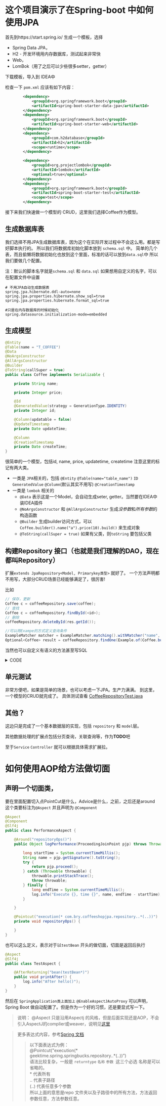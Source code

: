 # 这个项目演示了在Spring-boot 中如何使用JPA

首先到https://start.spring.io/ 生成一个模板，选择 
* Spring Data JPA，
* H2 - 开发环境用内存数据库，测试起来非常快
* Web，
* LomBok（用了之后可以少些很多setter，getter）

下载模板，导入到 IDEA中

检查一下 `pom.xml`
应该有如下内容：
```xml
		<dependency>
			<groupId>org.springframework.boot</groupId>
			<artifactId>spring-boot-starter-data-jpa</artifactId>
		</dependency>
		<dependency>
			<groupId>org.springframework.boot</groupId>
			<artifactId>spring-boot-starter-web</artifactId>
		</dependency>
		<dependency>
			<groupId>com.h2database</groupId>
			<artifactId>h2</artifactId>
			<scope>runtime</scope>
		</dependency>

		<dependency>
			<groupId>org.projectlombok</groupId>
			<artifactId>lombok</artifactId>
			<optional>true</optional>
		</dependency>
		<dependency>
			<groupId>org.springframework.boot</groupId>
			<artifactId>spring-boot-starter-test</artifactId>
			<scope>test</scope>
		</dependency>
```
接下来我们快速做一个模型的 CRUD，这里我们选择Coffee作为模型。

## 生成数据库表
我们选择不用JPA生成数据库表，因为这个在实际开发过程中不会这么用。都是写好脚本执行的。
所以我们将数据库初始化脚本放到 `schema.sql` 中。
简单的几个表，而且偷懒将数据初始化也放到这个里面，标准的话可以放到`data.sql`中
所以我们要做几个配置。

注：默认的脚本名字就是`schema.sql` 和 `data.sql` 如果想用自定义的名字，可以在配置文件中设置
```properties
# 不用JPA自动生成数据表
spring.jpa.hibernate.ddl-auto=none
spring.jpa.properties.hibernate.show_sql=true
spring.jpa.properties.hibernate.format_sql=true

#只是在内存数据库的时候初始化
spring.datasource.initialization-mode=embedded
```
## 生成模型
```java
@Entity
@Table(name = "T_COFFEE")
@Data
@NoArgsConstructor
@AllArgsConstructor
@Builder
@ToString(callSuper = true)
public class Coffee implements Serializable {

    private String name;

    private Integer price;

    @Id
    @GeneratedValue(strategy = GenerationType.IDENTITY)
    private Integer id;

    @Column(updatable = false)
    @UpdateTimestamp
    private Date updateTime;

    @Column
    @CreationTimestamp
    private Date createTime;
}

```
很简单的一个模型，包括id, name, price, updatetime, createtime
注意这里的标记有两大类。
* 一类是 `JPA`相关的，包括 `@Entity` `@Table(name="table_name")` `ID` `GeneratedValue`
`@Column`(默认其实不用写) `@CreationTimestamp`
* 一类是 `lombok` 相关的 
  * `@Data` 表示这是一个Model，会自动生成seter, getter。当然要在IDEA中装IDEA插件
  * `@NoArgsConstructor` 和 `@AllArgsConstructor` 生成*没参数*和*所有参数*的构造函数 
  * `@Builder` 生成builder访问方式，可以 `Coffee.builder().name("a").price(10).build()` 来生成对象
  * `@ToString(callSuper = true)` 如果有父类，则`toString` 要包括父类
    
## 构建Repository 接口（也就是我们理解的DAO，现在都叫Repository）
扩展`extends JpaRepository<Model, Primarykey类型>` 就好了。
一个方法声明都不用写，大部分CRUD场景已经能够满足了，很厉害!

比如
```java
// 保存，更新
Coffee c = coffeeRepository.save(coffee);
// 查找
Coffee c = coffeeRepository.findById(<id>);
// 删除
coffeeRepository.deleteById(res.getId());

//可以用Exampe的方式定义查询条件
ExampleMatcher matcher = ExampleMatcher.matching().withMatcher("name", exact());
Optional<Coffee> result = coffeeRepository.findOne(Example.of(Coffee.builder().name(name).build(), matcher));
```
当然也可以自定义有语义的方法甚至写SQL

<details>
<summary>CODE</summary>

```java
    //根据名字查找，你不需要写实现，JPA自动会根据名字解析
    Coffee findByName(String name);

// 写SQL查询
@Query(
        value = "select coffee from Coffee coffee order by coffee.price desc"
)
    List<Coffee> listAllCoffees();

        void deleteByName(String name);
```
</details>

## 单元测试
非常方便吧，如果是简单的场景，也可以考虑一下JPA。生产力满满。
到这里，一个模型的CRUD就完成了。
具体测试查看 [CoffeeRepositoryTest.java](src/test/java/com/bry/coffeeshopjpa/repository/CoffeeRepositoryTest.java)

## 其他？
这边只是完成了一个基本数据层的实现，包括 `repository` 和 `model`层。

其他数据处理的扩展点包括分页查询，关联查询等，作为**TODO**吧

至于`Service` `Controller` 就可以根据具体需求扩展拉。

# 如何使用AOP给方法做切面
## 声明一个切面类，
要在里面配置切入点PointCut是什么，Advice是什么，之前，之后还是around  
这个类要标注为`@Aspect` 并且声明为 `@Component`
```java
@Aspect
@Component
@Slf4j
public class PerformanceAspect {

    @Around("repositoryOps()")
    public Object logPerformance(ProceedingJoinPoint pjp) throws Throwable {

        long startTime = System.currentTimeMillis();
        String name = pjp.getSignature().toString();
        try {
            return pjp.proceed();
        } catch (Throwable throwable) {
            throwable.printStackTrace();
            throw throwable;
        } finally {
            long endTime = System.currentTimeMillis();
            log.info("Execute {}, time {}", name, endTime - startTime);
        }

    }

    @Pointcut("execution(* com.bry.coffeeshopjpa.repository..*(..))")
    private void repositoryOps() {

    }
}
```
也可以这么定义，表示对于以`testBean` 开头的做切面，切面是返回后执行
```java
@Aspect
@Slf4j
public class TestAspect {

    @AfterReturning("bean(testBean*)")
    public void printAfter() {
        log.info("After hello()");
    }
}

```

然后在 `SpringApplication类上面加上` `@EnableAspectJAutoProxy` 可以声明，Spring Boot 做自动配置了。但是作为一个好的习惯，还是要显式写一下。

> 说明： @Aspect 只是沿用Aspectj 的风格，但是后面实现还是AOP，不会引入AspectJ的complier或weaver，说明见[这里](https://docs.spring.io/spring-framework/docs/current/reference/html/core.html#aop-ataspectj)

>更多表达式内容，参考[Spring 文档](https://docs.spring.io/spring-framework/docs/current/reference/html/core.html#aop-pointcuts-examples)  
>> 以下面表达式为例：   
>>@Pointcut("execution(* geektime.spring.springbucks.repository..*(..))”)  
>>语法比较复杂，一般是 `returntype` `名称` `参数 `这三个必选
名称是可以省略的。  
>> \* 代表所有  
>>  .. 代表子路径  
>>  (..) 代表任意多个参数  
>>  所以上面的意思是repo 文件夹以及子路径中的所有方法，方法返回参数任意，方法参数任意。
